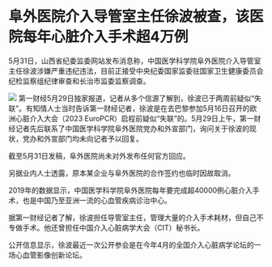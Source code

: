 

# 阜外医院介入导管室主任徐波被查，该医院每年心脏介入手术超4万例

5月31日，山西省纪委监委网站发布消息称，中国医学科学院阜外医院介入导管室主任徐波涉嫌严重违纪违法，目前正接受中央纪委国家监委驻国家卫生健康委员会纪检监察组纪律审查和长治市监委监察调查。

![](https://inews.gtimg.com/om_bt/OFXtWBGNGXUnGyt3pYZLO1mgWR-Ru-X1wlbFAe4LcmiCcAA/1000)
第一财经5月29日独家报道，记者从多个信源了解到，徐波已于两周前疑似“失联”。有知情人士当时告诉第一财经记者，徐波是在去巴黎参加5月16日召开的欧洲心脏介入大会（2023
EuroPCR）启程前疑似“失联”的。5月29日上午，第一财经记者先后联系了中国医学科学院阜外医院党办和外宣部门，询问关于徐波的现状，党办和外宣部门均未向记者予以回复。

截至5月31日发稿，阜外医院尚未对外发布任何官方回应。

另据业内人士透露，原本某企业与阜外医院的合作签约也临时因故取消。

2019年的数据显示，中国医学科学院阜外医院每年要完成超40000例心脏介入手术，也是中国乃至亚洲一流的心血管疾病诊治中心。

据第一财经记者了解，徐波担任导管室主任，管理大量的介入手术耗材，但自己不专做手术。他还曾担任中国介入心脏病学大会（CIT）秘书长。

公开信息显示，徐波最近一次公开参会是在今年4月的全国介入心脏病学论坛的一场心血管影像创新论坛。

